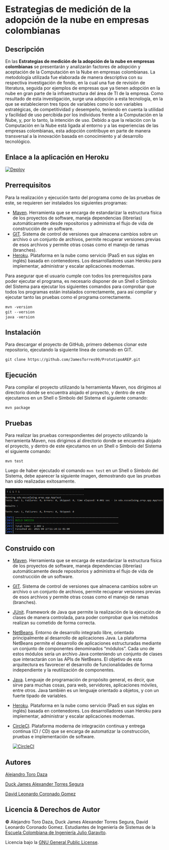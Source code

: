 # Estrategias de medición de la adopción de la nube en empresas colombianas
## Descripción
En las **Estrategias de medición de la adopción de la nube en empresas colombianas** se presentarán y analizarán factores de adopción y aceptación de la Computación en la Nube en empresas colombianas. La metodología utilizada fue elaborada de manera descriptiva con su respectiva investigación de fondo, en la cual una fue de revisión de literatura, seguida por ejemplos de empresas que ya tienen adopción en la nube en gran parte de la infraestructura del área de TI de la empresa. Como resultado de esta investigación, surge una adopción a esta tecnología, en la que se establecieron tres tipos de variables como lo son variables estratégicas, de competitividad y desempeño, teniendo en cuenta la utilidad y facilidad de uso percibida por los individuos frente a la Computación en la Nube, y, por lo tanto, la intención de uso. Debido a que la relación con la Computación en la Nube está ligada al entorno y a las experiencias de las empresas colombianas, esta adopción contribuye en parte de manera transversal a la innovación basada en conocimiento y al desarrollo tecnológico.

## Enlace a la aplicación en Heroku

[![Deploy](https://www.herokucdn.com/deploy/button.svg)](https://arep-proyecto.herokuapp.com/)

## Prerrequisitos
Para la realización y ejecución tanto del programa como de las pruebas de este, se requieren ser instalados los siguientes programas:
* [Maven](https://maven.apache.org/). Herramienta que se encarga de estandarizar la estructura física de los proyectos de software, maneja dependencias (librerías) automáticamente desde repositorios y administra el flujo de vida de construcción de un software.
* [GIT](https://git-scm.com/). Sistema de control de versiones que almacena cambios sobre un archivo o un conjunto de archivos, permite recuperar versiones previas de esos archivos y permite otras cosas como el manejo de ramas (branches).
* [Heroku](https://www.heroku.com/). Plataforma en la nube como servicio (PaaS en sus siglas en inglés) basada en contenedores. Los desarrolladores usan Heroku para implementar, administrar y escalar aplicaciones modernas.

Para asegurar que el usuario cumple con todos los prerrequisitos para poder ejecutar el programa, es necesario disponer de un Shell o Símbolo del Sistema para ejecutar los siguientes comandos para comprobar que todos los programas están instalados correctamente, para así compilar y ejecutar tanto las pruebas como el programa correctamente.

```
mvn -version
git --version
java -version
```

## Instalación
Para descargar el proyecto de GitHub, primero debemos clonar este repositorio, ejecutando la siguiente línea de comando en GIT.

```
git clone https://github.com/JamesTorres99/PrototipoAREP.git
```

## Ejecución
Para compilar el proyecto utilizando la herramienta Maven, nos dirigimos al directorio donde se encuentra alojado el proyecto, y dentro de este ejecutamos en un Shell o Símbolo del Sistema el siguiente comando:

```
mvn package
```
## Pruebas
Para realizar las pruebas correspondientes del proyecto utilizando la herramienta Maven, nos dirigimos al directorio donde se encuentra alojado el proyecto, y dentro de este ejecutamos en un Shell o Símbolo del Sistema el siguiente comando:

```
mvn test
```

Luego de haber ejecutado el comando ```mvn test``` en un Shell o Símbolo del Sistema, debe aparecer la siguiente imagen, demostrando que las pruebas han sido realizadas exitosamente.

![img](https://github.com/JamesTorres99/PrototipoAREP/blob/main/img/Pruebas.PNG)

## Construido con
* [Maven](https://maven.apache.org/). Herramienta que se encarga de estandarizar la estructura física de los proyectos de software, maneja dependencias (librerías) automáticamente desde repositorios y administra el flujo de vida de construcción de un software.
* [GIT](https://git-scm.com/). Sistema de control de versiones que almacena cambios sobre un archivo o un conjunto de archivos, permite recuperar versiones previas de esos archivos y permite otras cosas como el manejo de ramas (branches).
* [JUnit](https://junit.org/junit5/). Framework de Java que permite la realización de la ejecución de clases de manera controlada, para poder comprobar que los métodos realizan su cometido de forma correcta.
* [NetBeans](https://netbeans.apache.org/). Entorno de desarrollo integrado libre, orientado principalmente al desarrollo de aplicaciones Java. La plataforma NetBeans permite el desarrollo de aplicaciones estructuradas mediante un conjunto de componentes denominados “módulos”. Cada uno de estos módulos sería un archivo Java conteniendo un conjunto de clases que interactarán con las APIs de NetBeans. El objetivo de esta arquitectura es favorecer el desarrollo de funcionalidades de forma independiente y la reutilización de componentes.
* [Java](https://www.oracle.com/java/). Lenguaje de programación de propósito general, es decir, que sirve para muchas cosas, para web, servidores, aplicaciones móviles, entre otros. Java también es un lenguaje orientado a objetos, y con un fuerte tipado de variables.
* [Heroku](https://www.heroku.com/). Plataforma en la nube como servicio (PaaS en sus siglas en inglés) basada en contenedores. Los desarrolladores usan Heroku para implementar, administrar y escalar aplicaciones modernas.
* [CircleCI](https://circleci.com/). Plataforma moderna de integración continua y entrega continua (CI / CD) que se encarga de automatizar la construcción, pruebas e implementación de software.

     [![CircleCI](https://circleci.com/gh/circleci/circleci-docs.svg?style=svg)](https://app.circleci.com/pipelines/github/JamesTorres99/PrototipoAREP)

## Autores
[Alejandro Toro Daza](https://github.com/Skullzo)

[Duck James Alexander Torres Segura](https://github.com/JamesTorres99)

[David Leonardo Coronado Gomez](https://github.com/davinchicoronado)
## Licencia & Derechos de Autor
**©** Alejandro Toro Daza, Duck James Alexander Torres Segura, David Leonardo Coronado Gomez. Estudiantes de Ingeniería de Sistemas de la [Escuela Colombiana de Ingeniería Julio Garavito](https://www.escuelaing.edu.co/es/).

Licencia bajo la [GNU General Public License](https://github.com/JamesTorres99/PrototipoAREP/blob/main/LICENSE.txt).
